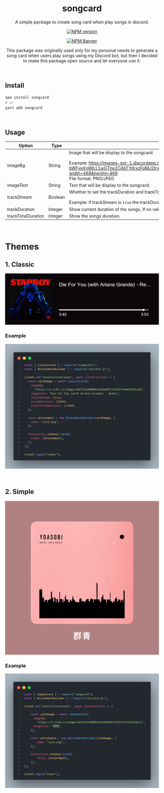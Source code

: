 <div align="center">
  <h1>songcard</h1>
  <p>A simple package to create song card when play songs in discord.</p>
  <p>
  <a href="https://www.npmjs.com/package/songcard"><img src="https://img.shields.io/npm/v/songcard?maxAge=3600" alt="NPM version" /></a>
  <p>
  <p>
    <a href="https://www.npmjs.com/package/songcard"><img src="https://nodei.co/npm/songcard.png?downloads=true&stars=true" alt="NPM Banner"></a>
  </p>

  <p>This package was originally used only for my personal needs to generate a song card when users play songs using my Discord bot, but then I decided to make this package open source and let everyone use it.</p>
  </div>
  <br>

  ## Install
```sh
npm install songcard
# or
yarn add songcard
```
<br>

## Usage

| Option                 | Type                   | Description                                                                                                                                          |
|------------------------|------------------------|------------------------------------------------------------------------------------------------------------------------------------------------------|
| imageBg                | String                  | Image that will be display to the songcard. <br><br> Example: https://images-ext-1.discordapp.net/external/uw_-bWFyeXnWb11wGThe2CAbTYdrxzFqMJ2trxDIYVE/https/i.scdn.co/image/ab67616d0000b2738ad8f5243d6534e03b656c8b?width=468&height=468 <br>File format: PNG/JPEG                      |
| imageText              | String                  | Text that will be display to the songcard.                                                                                                        |
| trackStream            | Boolean                 | Whether to set the trackDuration and trackTotalDuration to `LIVE`<br><br>Example: if trackStream is `true` the trackDuration and totalTrackDuration will show as `LIVE` else it will show number. |
| trackDuration          | Integer                 | Show current duration of the songs. If no value provide it will show `0:00`.                                                                                                      |
| trackTotalDuration     | Integer                 | Show the songs duration.                                                                                                    |

<br>

# Themes

## 1. Classic


![](./src/examples/assets/card1.png)

### Example

![](./src/examples/assets/code1.png)

<br>

## 2. Simple

![](./src/examples/assets/card2.png)

### Example

![](./src/examples/assets/code2.png)




